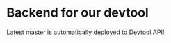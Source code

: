 # Backend for our devtool
Latest master is automatically deployed to [Devtool API](https://devtool-api.herokuapp.com/docs)!